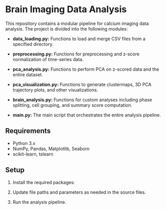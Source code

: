# Brain Imaging Data Analysis

This repository contains a modular pipeline for calcium imaging data analysis. The project is divided into the following modules:

- **data_loading.py:**
  Functions to load and merge CSV files from a specified directory.

- **preprocessing.py:**
  Functions for preprocessing and z-score normalization of time-series data.

- **pca_analysis.py:**
  Functions to perform PCA on z-scored data and the entire dataset.

- **pca_visualization.py:**
  Functions to generate clustermaps, 3D PCA trajectory plots, and other visualizations.

- **brain_analysis.py:**
  Functions for custom analyses including phase splitting, cell grouping, and summary score computation.

- **main.py:**
  The main script that orchestrates the entire analysis pipeline.

## Requirements

- Python 3.x
- NumPy, Pandas, Matplotlib, Seaborn
- scikit-learn, tslearn

## Setup

1. Install the required packages:
    
2. Update file paths and parameters as needed in the source files.

3. Run the analysis pipeline.  
